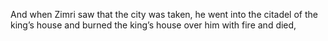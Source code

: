 And when Zimri saw that the city was taken, he went into the citadel of the king’s house and burned the king’s house over him with fire and died,
